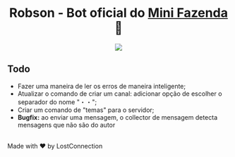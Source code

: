 <h1 align="center">
Robson -  Bot oficial do <a href="https://discord.gg/minifazenda" target="_blank">Mini Fazenda</a> 🐂
</h1>

<p align="center" style="border-radius: 50%;">
  <img src="https://i.imgur.com/1UgYUYp.png" />
</p>

## Todo

* Fazer uma maneira de ler os erros de maneira inteligente;
* Atualizar o comando de criar um canal: adicionar opção de escolher o separador do nome "・・";
* Criar um comando de "temas" para o servidor;
* **Bugfix:** ao enviar uma mensagem, o collector de mensagem detecta mensagens que não são do autor

</br>
Made with ❤️ by LostConnection
